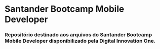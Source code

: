 # Santander Bootcamp Mobile Developer

### Repositório destinado aos arquivos do  Santander Bootcamp Mobile Developer disponibilizado pela Digital Innovation One.
